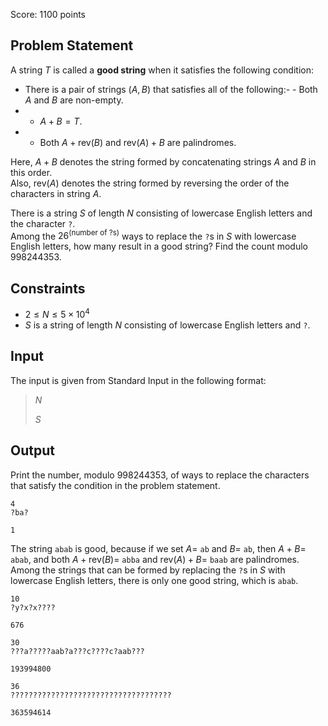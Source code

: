 Score: $1100$ points

## Problem Statement

A string $T$ is called a **good string** when it satisfies the following condition:

- There is a pair of strings $(A, B)$ that satisfies all of the following:-   - Both $A$ and $B$ are non-empty.
-   - $A + B = T$.
-   - Both $A + \mathrm{rev}(B)$ and $\mathrm{rev}(A) + B$ are palindromes.

Here, $A + B$ denotes the string formed by concatenating strings $A$ and $B$ in this order.<br>
Also, $\mathrm{rev}(A)$ denotes the string formed by reversing the order of the characters in string $A$.

There is a string $S$ of length $N$ consisting of lowercase English letters and the character `?`.<br>
Among the $26^{(\text{number of ?s})}$ ways to replace the `?`s in $S$ with lowercase English letters, how many result in a good string? Find the count modulo $998244353$.

## Constraints

- $2 \leq N \leq 5 \times 10^4$
- $S$ is a string of length $N$ consisting of lowercase English letters and `?`.

## Input

The input is given from Standard Input in the following format:

> $N$
> 
> $S$

## Output

Print the number, modulo $998244353$, of ways to replace the characters that satisfy the condition in the problem statement.

```input1
4
?ba?
```

```output1
1
```

The string `abab` is good, because if we set $A =$ `ab` and $B =$ `ab`, then $A + B =$ `abab`, and both $A + \mathrm{rev}(B) =$ `abba` and $\mathrm{rev}(A) + B =$ `baab` are palindromes.<br>
Among the strings that can be formed by replacing the `?`s in $S$ with lowercase English letters, there is only one good string, which is `abab`.

```input2
10
?y?x?x????
```

```output2
676
```

```input3
30
???a?????aab?a???c????c?aab???
```

```output3
193994800
```

```input4
36
????????????????????????????????????
```

```output4
363594614
```